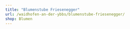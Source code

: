 ```yaml
---
title: "Blumenstube Friesenegger"
url: /waidhofen-an-der-ybbs/blumenstube-friesenegger/
shop: Blumen
---
```

